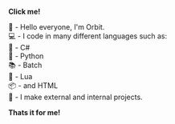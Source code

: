 **Click me!**

  👋 - Hello everyone, I'm Orbit.\
  💻 - I code in many different languages such as:\
  🔪 - C#\
  🐍 - Python\
  📚 - Batch\
  🧵 - Lua\
  📦 - and HTML\
  📂 - I make external and internal projects.

**Thats it for me!**
